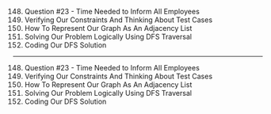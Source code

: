 148. Question #23 - Time Needed to Inform All Employees
149. Verifying Our Constraints And Thinking About Test Cases
150. How To Represent Our Graph As An Adjacency List
151. Solving Our Problem Logically Using DFS Traversal
152. Coding Our DFS Solution

---

148. Question #23 - Time Needed to Inform All Employees
149. Verifying Our Constraints And Thinking About Test Cases
150. How To Represent Our Graph As An Adjacency List
151. Solving Our Problem Logically Using DFS Traversal
152. Coding Our DFS Solution
